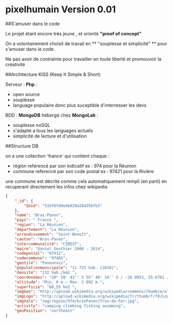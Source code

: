 pixelhumain Version 0.01
===========

##S'amuser dans le code

  Le projet étant encore trés jeune , et orienté __"proof of concept"__
  
  On a volontairement choisit de travail en ** "souplesse et simplicité" ** pour s'amuser dans le code.
  
  Ne pas avoir de contrainte pour travailler en toute liberté et promouvoir la créativité

##Architecture KISS (Keep It Simple & Short)

Serveur : __Php__ :

  * open source
  * souplesse
  * language populaire donc plus suceptible d'interresser les devs
 
BDD : __MongoDB__ hébergé chez __MongoLab__ :

  * souplesse noSQL
  * s'adapte a tous les languages actuels
  * simplicité de lecture et d'utilisation


##Structure DB 

on a une collection 'france'
qui contient chaque : 
* région referencé par son indicatif ex : 974 pour la Réunion
* commune referencé par son code postal ex : 97421 pour la Rivière

une commune est décrite comme cela 
automatiquement rempli (en parti) en recuperant directement les infos chez wikipedia 
``` json
{
    "_id": {
        "$oid": "51bf6fd9e4b029a28a55bfb3"
    },
    "name": "Bras-Panon",
    "pays": " France ",
    "région": "La Réunion",
    "département": "La Réunion",
    "arrondissement": "Saint-Benoît",
    "canton": "Bras-Panon",
    "intercommunalité": "CIREST",
    "maire": "Daniel Gonthier 2008 - 2014",
    "codepostal": "97412",
    "codecommune": "97402",
    "gentilé": "Panonnais",
    "populationmunicipale": "11 725 hab. (2010)",
    "densité": "132 hab./km2 ",
    "coordonnées": "20° 59' 43'' S 55° 40' 34'' E / -20.9953, 55.6761 / -20.9953; 55.6761 20° 59' 43'' Sud 55° 40' 34'' Est / -20.9953, 55.6761 / -20.9953; 55.6761 ",
    "altitude": "Min. 0 m – Max. 2 092 m ",
    "superficie": "88,55 km2 ",
    "imgGeo": "http://upload.wikimedia.org/wikipedia/commons/thumb/e/e7/R%C3%A9union-Bras-Panon.png/280px-R%C3%A9union-Bras-Panon.png",
    "imgLogo": "http://upload.wikimedia.org/wikipedia/fr/thumb/f/f0/Logo-Bras-Panon.jpg/80px-Logo-Bras-Panon.jpg",
    "imgValo": "img/region/974/brasPanon/Trou-de-Fer.jpg",
    "activity": "camping climbing fishing swimming",
    "geoPosition": "northeast"
}
```
